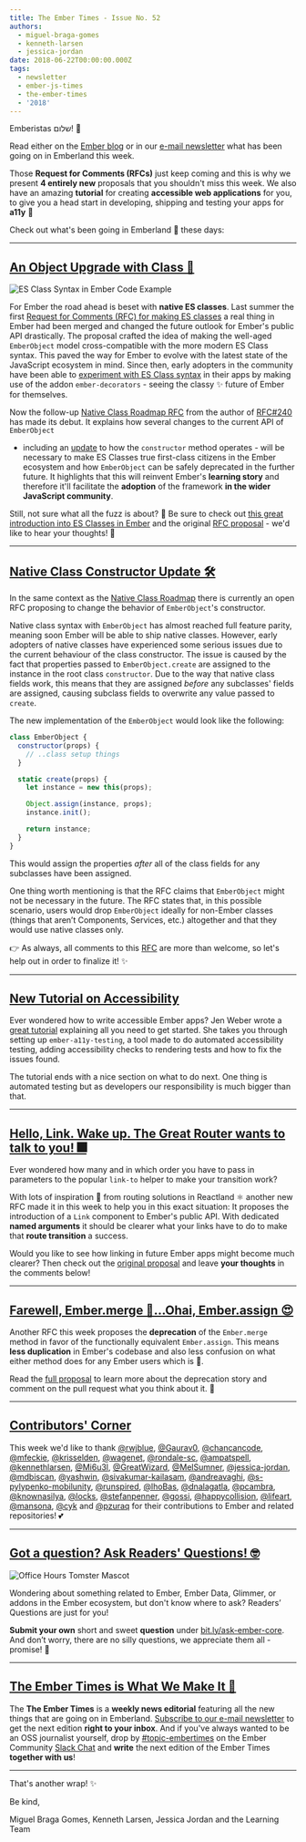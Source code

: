 ```yaml
---
title: The Ember Times - Issue No. 52
authors:
  - miguel-braga-gomes
  - kenneth-larsen
  - jessica-jordan
date: 2018-06-22T00:00:00.000Z
tags:
  - newsletter
  - ember-js-times
  - the-ember-times
  - '2018'
---
```



Emberistas שלום! 🐹

Read either on the [Ember blog](https://www.emberjs.com/blog/2018/06/22/the-ember-times-issue-52.html) or in our [e-mail newsletter](https://the-emberjs-times.ongoodbits.com/2018/06/22/the-ember-times-issue-52) what has been going on in Emberland this week.

Those **Request for Comments (RFCs)** just keep coming and this is why we present **4 entirely new** proposals
that you shouldn't miss this week.
We also have an amazing **tutorial** for creating **accessible web applications** for you, to give you a head start in developing, shipping and testing your apps for **a11y** 👭

Check out what's been going in Emberland 🐹 these days:

<!-- READMORE -->

---

## [An Object Upgrade with Class 🌟](https://github.com/emberjs/rfcs/pull/338)

<div class="blog-row">
  <img class="transparent padded pad-l0" alt="ES Class Syntax in Ember Code Example" title="Example Class Syntax in Ember" src="/images/blog/emberjstimes/esclassexample.png" />
</div>

For Ember the road ahead is beset with **native ES classes**.
Last summer the first [Request for Comments (RFC) for making ES classes](https://emberjs.github.io/rfcs/0240-es-classes.html)
a real thing in Ember had been merged and changed the future outlook for Ember's public API drastically.
The proposal crafted the idea of making the well-aged `EmberObject` model cross-compatible with the more modern ES Class syntax.
This paved the way for Ember to evolve with the latest state of the JavaScript ecosystem in mind.
Since then, early adopters in the community have been able to [experiment with ES Class syntax](http://ember-decorators.github.io/ember-decorators/latest/) in their apps
by making use of the addon `ember-decorators` - seeing the classy ✨ future of Ember for themselves.

Now the follow-up [Native Class Roadmap RFC](https://github.com/emberjs/rfcs/pull/338) from the author of [RFC#240](https://emberjs.github.io/rfcs/0240-es-classes.html) has made its debut.
It explains how several changes to the current API of `EmberObject`
- including an [update](#toc_a-href-https-github-com-emberjs-rfcs-pull-337-native-class-constructor-update-a) to how the `constructor` method operates -
will be necessary to make ES Classes true first-class citizens in the Ember ecosystem
and how `EmberObject` can be safely deprecated in the further future.
It highlights that this will reinvent Ember's **learning story** and
therefore it'll facilitate the **adoption** of the framework **in the wider JavaScript community**.

Still, not sure what all the fuzz is about? 🤔
Be sure to check out [this great introduction into ES Classes in Ember](https://medium.com/build-addepar/es-classes-in-ember-js-63e948e9d78e)
and the original [RFC proposal](https://github.com/emberjs/rfcs/pull/338) - we'd like to hear your thoughts! 💬

---

## [Native Class Constructor Update 🛠](https://github.com/emberjs/rfcs/pull/337)

In the same context as the [Native Class Roadmap](#toc_a-href-https-github-com-emberjs-rfcs-pull-338-an-object-upgrade-with-class-a) there is currently an open RFC proposing to change the behavior of `EmberObject`'s constructor.

Native class syntax with `EmberObject` has almost reached full feature parity, meaning soon Ember will be able to ship native classes.
However, early adopters of native classes have experienced some serious issues due to the current behaviour of the class constructor. The issue is caused by the fact that properties passed to `EmberObject.create` are assigned to the instance in the root class `constructor`. Due to the way that native class fields work, this means that they are assigned _before_ any subclasses' fields are assigned, causing subclass fields to overwrite any value passed to `create`.

The new implementation of the `EmberObject` would look like the following:

```js
class EmberObject {
  constructor(props) {
    // ..class setup things
  }

  static create(props) {
    let instance = new this(props);

    Object.assign(instance, props);
    instance.init();

    return instance;
  }
}
```

This would assign the properties _after_ all of the class fields for any subclasses have been assigned.

One thing worth mentioning is that the RFC claims that `EmberObject` might not be necessary in the future.
The RFC states that, in this possible scenario, users would drop `EmberObject` ideally for non-Ember classes (things that aren’t Components, Services, etc.) altogether and that they would use native classes only.

👉 As always, all comments to this [RFC](https://github.com/emberjs/rfcs/pull/337) are more than welcome, so let's help out in order to finalize it! ✨

---

## [New Tutorial on Accessibility](https://emberjs.com/blog/2018/06/17/ember-accessibility-and-a11y-tools.html)
Ever wondered how to write accessible Ember apps? Jen Weber wrote a [great tutorial](https://emberjs.com/blog/2018/06/17/ember-accessibility-and-a11y-tools.html) explaining all you need to get started. She takes you through setting up `ember-a11y-testing`, a tool made to do automated accessibility testing, adding accessibility checks to rendering tests and how to fix the issues found.

The tutorial ends with a nice section on what to do next. One thing is automated testing but as developers our responsibility is much bigger than that.

---

## [Hello, Link. Wake up. The Great Router wants to talk to you! 🎆](https://github.com/emberjs/rfcs/pull/339)

Ever wondered how many and in which order you have to pass in parameters to the popular `link-to` helper
to make your transition work?

With lots of inspiration 💭 from routing solutions in Reactland ⚛️ another new RFC made it in this week
to help you in this exact situation: It proposes the introduction of a `Link` component to Ember's public API.
With dedicated **named arguments** it should be clearer what your links have to do to make that **route transition** a success.

Would you like to see how linking in future Ember apps might become much clearer?
Then check out the [original proposal](https://github.com/emberjs/rfcs/pull/339) and leave **your thoughts** in the comments below!

---

## [Farewell, Ember.merge 👋...Ohai, Ember.assign 😍](https://github.com/emberjs/rfcs/pull/340)

Another RFC this week proposes the **deprecation** of the `Ember.merge` method in favor of the
functionally equivalent `Ember.assign`.
This means **less duplication** in Ember's codebase
and also less confusion on what either method does for any Ember users which is 💯.

Read the [full proposal](https://github.com/emberjs/rfcs/pull/340) to learn more about
the deprecation story and comment on the pull request what you think about it. 📣

---

## [Contributors' Corner](https://guides.emberjs.com/v3.2.0/contributing/repositories/)

<p>This week we'd like to thank <a href="https://github.com/rwjblue" target="gh-user">@rwjblue</a>, <a href="https://github.com/Gaurav0" target="gh-user">@Gaurav0</a>, <a href="https://github.com/chancancode" target="gh-user">@chancancode</a>, <a href="https://github.com/mfeckie" target="gh-user">@mfeckie</a>, <a href="https://github.com/krisselden" target="gh-user">@krisselden</a>, <a href="https://github.com/wagenet" target="gh-user">@wagenet</a>, <a href="https://github.com/rondale-sc" target="gh-user">@rondale-sc</a>, <a href="https://github.com/ampatspell" target="gh-user">@ampatspell</a>, <a href="https://github.com/kennethlarsen" target="gh-user">@kennethlarsen</a>, <a href="https://github.com/Mi6u3l" target="gh-user">@Mi6u3l</a>, <a href="https://github.com/GreatWizard" target="gh-user">@GreatWizard</a>, <a href="https://github.com/MelSumner" target="gh-user">@MelSumner</a>, <a href="https://github.com/jessica-jordan" target="gh-user">@jessica-jordan</a>, <a href="https://github.com/mdbiscan" target="gh-user">@mdbiscan</a>, <a href="https://github.com/yashwin" target="gh-user">@yashwin</a>, <a href="https://github.com/sivakumar-kailasam" target="gh-user">@sivakumar-kailasam</a>, <a href="https://github.com/andreavaghi" target="gh-user">@andreavaghi</a>, <a href="https://github.com/s-pylypenko-mobilunity" target="gh-user">@s-pylypenko-mobilunity</a>, <a href="https://github.com/runspired" target="gh-user">@runspired</a>, <a href="https://github.com/lhoBas" target="gh-user">@lhoBas</a>, <a href="https://github.com/dnalagatla" target="gh-user">@dnalagatla</a>, <a href="https://github.com/pcambra" target="gh-user">@pcambra</a>, <a href="https://github.com/knownasilya" target="gh-user">@knownasilya</a>, <a href="https://github.com/locks" target="gh-user">@locks</a>, <a href="https://github.com/stefanpenner" target="gh-user">@stefanpenner</a>, <a href="https://github.com/gossi" target="gh-user">@gossi</a>, <a href="https://github.com/happycollision" target="gh-user">@happycollision</a>, <a href="https://github.com/lifeart" target="gh-user">@lifeart</a>, <a href="https://github.com/mansona" target="gh-user">@mansona</a>, <a href="https://github.com/cyk" target="gh-user">@cyk</a> and
<a href="https://github.com/pzuraq" target="gh-user">@pzuraq</a> for their contributions to Ember and related repositories! 💕
</p>

---

## [Got a question? Ask Readers' Questions! 🤓](https://docs.google.com/forms/d/e/1FAIpQLScqu7Lw_9cIkRtAiXKitgkAo4xX_pV1pdCfMJgIr6Py1V-9Og/viewform)

<div class="blog-row">
  <img class="float-right small transparent padded" alt="Office Hours Tomster Mascot" title="Readers' Questions" src="/images/tomsters/officehours.png" />

  <p>Wondering about something related to Ember, Ember Data, Glimmer, or addons in the Ember ecosystem, but don't know where to ask? Readers’ Questions are just for you!</p>

<p><strong>Submit your own</strong> short and sweet <strong>question</strong> under <a href="https://bit.ly/ask-ember-core" target="rq">bit.ly/ask-ember-core</a>. And don’t worry, there are no silly questions, we appreciate them all - promise! 🤞</p>

</div>

---

## [The Ember Times is What We Make It 🙌](https://embercommunity.slack.com/messages/C8P6UPWNN/)

The **The Ember Times** is a **weekly news editorial** featuring all the new things that are going on in Emberland.
[Subscribe to our e-mail newsletter](https://the-emberjs-times.ongoodbits.com/) to get the next edition **right to your inbox**.
And if you've always wanted to be an OSS journalist yourself,
drop by [#topic-embertimes](https://embercommunity.slack.com/messages/C8P6UPWNN/)
on the Ember Community [Slack Chat](https://ember-community-slackin.herokuapp.com/)
and **write** the next edition of the Ember Times **together with us**!


---


That's another wrap!  ✨

Be kind,

Miguel Braga Gomes, Kenneth Larsen, Jessica Jordan and the Learning Team
